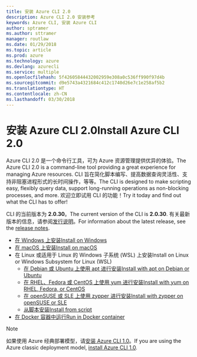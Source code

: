 ```yaml
---
title: 安装 Azure CLI 2.0
description: Azure CLI 2.0 安装参考
keywords: Azure CLI, 安装 Azure CLI
author: sptramer
ms.author: sttramer
manager: routlaw
ms.date: 01/29/2018
ms.topic: article
ms.prod: azure
ms.technology: azure
ms.devlang: azurecli
ms.service: multiple
ms.openlocfilehash: 5f42605844432002959e308a0c536ff990f97d4b
ms.sourcegitcommit: d9e5743a4321684c412c1740d26e7c1e258af5b2
ms.translationtype: HT
ms.contentlocale: zh-CN
ms.lasthandoff: 03/30/2018
---
```

# <a name="install-azure-cli-20"></a><span data-ttu-id="8fb31-104">安装 Azure CLI 2.0</span><span class="sxs-lookup"><span data-stu-id="8fb31-104">Install Azure CLI 2.0</span></span>

<span data-ttu-id="8fb31-105">Azure CLI 2.0 是一个命令行工具，可为 Azure 资源管理提供优异的体验。</span><span class="sxs-lookup"><span data-stu-id="8fb31-105">The Azure CLI 2.0 is a command-line tool providing a great experience for managing Azure resources.</span></span> <span data-ttu-id="8fb31-106">CLI 旨在简化脚本编写、提高数据查询灵活性、支持非阻塞进程形式的长时间操作，等等。</span><span class="sxs-lookup"><span data-stu-id="8fb31-106">The CLI is designed to make scripting easy, flexibly query data, support long-running operations as non-blocking processes, and more.</span></span> <span data-ttu-id="8fb31-107">欢迎立即试用 CLI 的功能！</span><span class="sxs-lookup"><span data-stu-id="8fb31-107">Try it today and find out what the CLI has to offer!</span></span>

<span data-ttu-id="8fb31-108">CLI 的当前版本为 __2.0.30__。</span><span class="sxs-lookup"><span data-stu-id="8fb31-108">The current version of the CLI is __2.0.30__.</span></span> <span data-ttu-id="8fb31-109">有关最新版本的信息，请参阅[发行说明](release-notes-azure-cli.md)。</span><span class="sxs-lookup"><span data-stu-id="8fb31-109">For information about the latest release, see the [release notes](release-notes-azure-cli.md).</span></span>

* [<span data-ttu-id="8fb31-110">在 Windows 上安装</span><span class="sxs-lookup"><span data-stu-id="8fb31-110">Install on Windows</span></span>](install-azure-cli-windows.md)
* [<span data-ttu-id="8fb31-111">在 macOS 上安装</span><span class="sxs-lookup"><span data-stu-id="8fb31-111">Install on macOS</span></span>](install-azure-cli-macos.md)
* <span data-ttu-id="8fb31-112">在 Linux 或适用于 Linux 的 Windows 子系统 (WSL) 上安装</span><span class="sxs-lookup"><span data-stu-id="8fb31-112">Install on Linux or Windows Subsystem for Linux (WSL)</span></span>
  * [<span data-ttu-id="8fb31-113">在 Debian 或 Ubuntu 上使用 apt 进行安装</span><span class="sxs-lookup"><span data-stu-id="8fb31-113">Install with apt on Debian or Ubuntu</span></span>](install-azure-cli-apt.md)
  * [<span data-ttu-id="8fb31-114">在 RHEL、Fedora 或 CentOS 上使用 yum 进行安装</span><span class="sxs-lookup"><span data-stu-id="8fb31-114">Install with yum on RHEL, Fedora, or CentOS </span></span>](install-azure-cli-yum.md)
  * [<span data-ttu-id="8fb31-115">在 openSUSE 或 SLE 上使用 zypper 进行安装</span><span class="sxs-lookup"><span data-stu-id="8fb31-115">Install with zypper on openSUSE or SLE </span></span>](install-azure-cli-zypper.md)
  * [<span data-ttu-id="8fb31-116">从脚本安装</span><span class="sxs-lookup"><span data-stu-id="8fb31-116">Install from script</span></span>](install-azure-cli-linux.md)
* [<span data-ttu-id="8fb31-117">在 Docker 容器中运行</span><span class="sxs-lookup"><span data-stu-id="8fb31-117">Run in Docker container</span></span>](run-azure-cli-docker.md)

> [!NOTE]
> <span data-ttu-id="8fb31-118">如果使用 Azure 经典部署模型，请[安装 Azure CLI 1.0](install-cli-version-1.0.md)。</span><span class="sxs-lookup"><span data-stu-id="8fb31-118">If you are using the Azure classic deployment model, [install Azure CLI 1.0](install-cli-version-1.0.md).</span></span>

